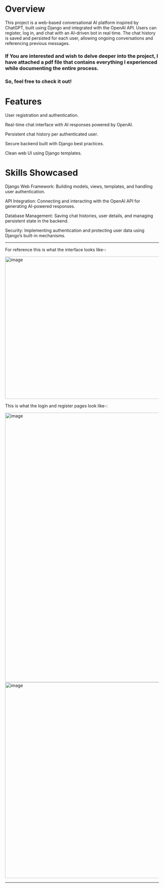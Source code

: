 # Overview

This project is a web-based conversational AI platform inspired by ChatGPT, built using Django and integrated with the OpenAI API. Users can register, log in, and chat with an AI-driven bot in real time. The chat history is saved and persisted for each user, allowing ongoing conversations and referencing previous messages.

### If You are interested and wish to delve deeper into the project, I have attached a pdf file that contains everything I experienced while documenting the entire process.

### So, feel free to check it out!

# Features

User registration and authentication.

Real-time chat interface with AI responses powered by OpenAI.

Persistent chat history per authenticated user.

Secure backend built with Django best practices.

Clean web UI using Django templates.

# Skills Showcased

Django Web Framework: Building models, views, templates, and handling user authentication.​

API Integration: Connecting and interacting with the OpenAI API for generating AI-powered responses.​

Database Management: Saving chat histories, user details, and managing persistent state in the backend.​

Security: Implementing authentication and protecting user data using Django’s built-in mechanisms.

__________________________________________________________________________________________________________

For reference this is what the interface looks like-:

<img width="870" height="466" alt="image" src="https://github.com/user-attachments/assets/1d9609c0-27a2-4b2c-a666-920706696ec5" />

This is what the login and register pages look like-:

<img width="661" height="882" alt="image" src="https://github.com/user-attachments/assets/9409212e-1671-4017-a3d7-1b74a019e3ef" />

<img width="870" height="641" alt="image" src="https://github.com/user-attachments/assets/aa1abdca-493b-4d23-8cac-633c3de4a8f9" />

___________________________________________________________________________________________________________
